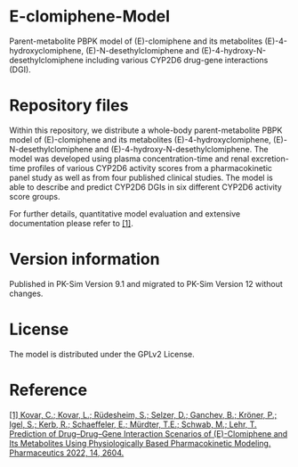 # E-clomiphene-Model
Parent-metabolite PBPK model of (E)-clomiphene and its metabolites (E)-4-hydroxyclomiphene, (E)-N-desethylclomiphene and (E)-4-hydroxy-N-desethylclomiphene including various CYP2D6 drug-gene interactions (DGI).

# Repository files
Within this repository, we distribute a whole-body parent-metabolite PBPK model of (E)-clomiphene and its metabolites (E)-4-hydroxyclomiphene, (E)-N-desethylclomiphene and (E)-4-hydroxy-N-desethylclomiphene. The model was developed using plasma concentration-time and renal excretion-time profiles of various CYP2D6 activity scores from a pharmacokinetic panel study as well as from four published clinical studies. The model is able to describe and predict CYP2D6 DGIs in six different CYP2D6 activity score groups.

For further details, quantitative model evaluation and extensive documentation please refer to [[1]](https://doi.org/10.3390/pharmaceutics14122604).

# Version information
Published in PK-Sim Version 9.1 and migrated to PK-Sim Version 12 without changes.

# License
The model is distributed under the GPLv2 License.

# Reference
[[1] Kovar, C.; Kovar, L.; Rüdesheim, S.; Selzer, D.; Ganchev, B.; Kröner, P.; Igel, S.; Kerb, R.; Schaeffeler, E.; Mürdter, T.E.; Schwab, M.; Lehr, T. Prediction of Drug–Drug–Gene Interaction Scenarios of (E)-Clomiphene and Its Metabolites Using Physiologically Based Pharmacokinetic Modeling. Pharmaceutics 2022, 14, 2604.](https://doi.org/10.3390/pharmaceutics14122604)
